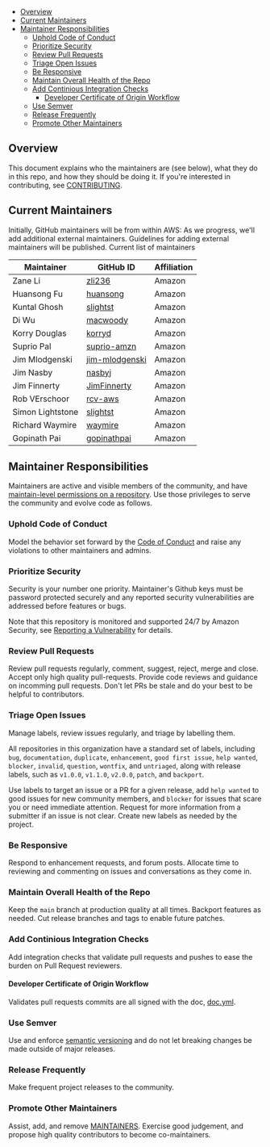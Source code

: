 - [Overview](#overview)
- [Current Maintainers](#current-maintainers)
- [Maintainer Responsibilities](#maintainer-responsibilities)
  - [Uphold Code of Conduct](#uphold-code-of-conduct)
  - [Prioritize Security](#prioritize-security)
  - [Review Pull Requests](#review-pull-requests)
  - [Triage Open Issues](#triage-open-issues)
  - [Be Responsive](#be-responsive)
  - [Maintain Overall Health of the Repo](#maintain-overall-health-of-the-repo)
  - [Add Continious Integration Checks](#add-continious-integration-checks)
    - [Developer Certificate of Origin Workflow](#developer-certificate-of-origin-workflow)
  - [Use Semver](#use-semver)
  - [Release Frequently](#release-frequently)
  - [Promote Other Maintainers](#promote-other-maintainers)
  
## Overview

This document explains who the maintainers are (see below), what they do in this repo, and how they should be doing it. If you're interested in contributing, see [CONTRIBUTING](CONTRIBUTING.md).

## Current Maintainers

Initially, GitHub maintainers will be from within AWS: As we progress, we'll add additional external maintainers. Guidelines for adding external maintainers will be published. Current list of maintainers

| Maintainer               | GitHub ID                               | Affiliation |
| ------------------------ | --------------------------------------- | ----------- |
| Zane Li | [zli236](https://github.com/zli236) | Amazon |
| Huansong Fu | [huansong](https://github.com/huansong) | Amazon |
| Kuntal Ghosh | [slightst](https://github.com/slightst) | Amazon |
| Di Wu | [macwoody](https://github.com/macwoody) | Amazon |
| Korry Douglas | [korryd](https://github.com/korryd) | Amazon |
| Suprio Pal | [suprio-amzn](https://github.com/suprio-amzn) | Amazon |
| Jim Mlodgenski | [jim-mlodgenski](https://github.com/jim-mlodgenski) | Amazon |
| Jim Nasby | [nasbyj](https://github.com/nasbyj) | Amazon |
| Jim Finnerty | [JimFinnerty](https://github.com/JimFinnerty) | Amazon |
| Rob VErschoor | [rcv-aws](https://github.com/rcv-aws) | Amazon |
| Simon Lightstone | [slightst](https://github.com/slightst) | Amazon |
| Richard Waymire | [waymire](https://github.com/waymire) | Amazon |
| Gopinath Pai | [gopinathpai](https://github.com/gopinathpai)| Amazon |


## Maintainer Responsibilities

Maintainers are active and visible members of the community, and have [maintain-level permissions on a repository](https://docs.github.com/en/organizations/managing-access-to-your-organizations-repositories/repository-permission-levels-for-an-organization). Use those privileges to serve the community and evolve code as follows.

### Uphold Code of Conduct

Model the behavior set forward by the [Code of Conduct](CODE_OF_CONDUCT.md) and raise any violations to other maintainers and admins.

### Prioritize Security

Security is your number one priority. Maintainer's Github keys must be password protected securely and any reported security vulnerabilities are addressed before features or bugs.

Note that this repository is monitored and supported 24/7 by Amazon Security, see [Reporting a Vulnerability](SECURITY.md) for details.

### Review Pull Requests

Review pull requests regularly, comment, suggest, reject, merge and close. Accept only high quality pull-requests. Provide code reviews and guidance on incomming pull requests. Don't let PRs be stale and do your best to be helpful to contributors.

### Triage Open Issues

Manage labels, review issues regularly, and triage by labelling them. 

All repositories in this organization have a standard set of labels, including `bug`, `documentation`, `duplicate`, `enhancement`, `good first issue`, `help wanted`, `blocker`, `invalid`, `question`, `wontfix`, and `untriaged`, along with release labels, such as `v1.0.0`, `v1.1.0`, `v2.0.0`, `patch`, and `backport`.

Use labels to target an issue or a PR for a given release, add `help wanted` to good issues for new community members, and `blocker` for issues that scare you or need immediate attention. Request for more information from a submitter if an issue is not clear. Create new labels as needed by the project.

### Be Responsive

Respond to enhancement requests, and forum posts. Allocate time to reviewing and commenting on issues and conversations as they come in. 

### Maintain Overall Health of the Repo

Keep the `main` branch at production quality at all times. Backport features as needed. Cut release branches and tags to enable future patches. 

### Add Continious Integration Checks

Add integration checks that validate pull requests and pushes to ease the burden on Pull Request reviewers.

#### Developer Certificate of Origin Workflow

Validates pull requests commits are all signed with the doc, [doc.yml](./workflows/dco.yml).  

### Use Semver

Use and enforce [semantic versioning](https://semver.org/) and do not let breaking changes be made outside of major releases.

### Release Frequently

Make frequent project releases to the community.

### Promote Other Maintainers

Assist, add, and remove [MAINTAINERS](MAINTAINERS.md). Exercise good judgement, and propose high quality contributors to become co-maintainers.

